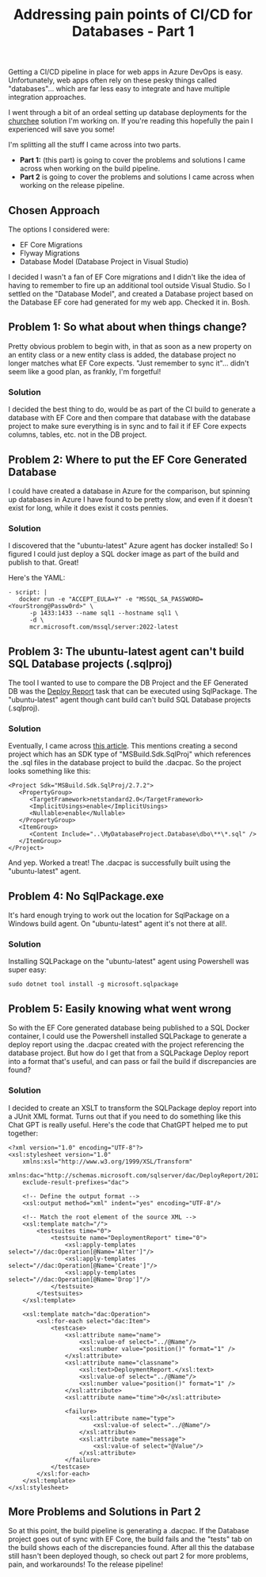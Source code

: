 ﻿---
layout: post
title: Addressing pain points of CI/CD for Databases - Part 1
--- 

Getting a CI/CD pipeline in place for web apps in Azure DevOps is easy. Unfortunately, web apps often rely on these pesky things called "databases"... which are far less easy to integrate and have multiple integration approaches.

I went through a bit of an ordeal setting up database deployments for the [churchee](https://churchee.com) solution I'm working on. If you're reading this hopefully the pain I experienced will save you some!

I'm splitting all the stuff I came across into two parts.

- **Part 1:** (this part) is going to cover the problems and solutions I came across when working on the build pipeline.
- **Part 2** is going to cover the problems and solutions I came across when working on the release pipeline.

## Chosen Approach

The options I considered were:

- EF Core Migrations
- Flyway Migrations
- Database Model (Database Project in Visual Studio)

I decided I wasn't a fan of EF Core migrations and I didn't like the idea of having to remember to fire up an additional tool outside Visual Studio. So I settled on the "Database Model", and created a Database project based on the Database EF core had generated for my web app. Checked it in. Bosh.

## Problem 1: So what about when things change?

Pretty obvious problem to begin with, in that as soon as a new property on an entity class or a new entity class is added, the database project no longer matches what EF Core expects. "Just remember to sync it"... didn't seem like a good plan, as frankly, I'm forgetful! 

### Solution

I decided the best thing to do, would be as part of the CI build to generate a database with EF Core and then compare that database with the database project to make sure everything is in sync and to fail it if EF Core expects columns, tables, etc. not in the DB project.

## Problem 2: Where to put the EF Core Generated Database

I could have created a database in Azure for the comparison, but spinning up databases in Azure I have found to be pretty slow, and even if it doesn't exist for long, while it does exist it costs pennies. 

### Solution

I discovered that the "ubuntu-latest" Azure agent has docker installed! So I figured I could just deploy a SQL docker image as part of the build and publish to that. Great!

Here's the YAML:
```
- script: |
   docker run -e "ACCEPT_EULA=Y" -e "MSSQL_SA_PASSWORD=<YourStrong@Passw0rd>" \
      -p 1433:1433 --name sql1 --hostname sql1 \
      -d \
      mcr.microsoft.com/mssql/server:2022-latest
```

## Problem 3: The ubuntu-latest agent can't build SQL Database projects (.sqlproj)

The tool I wanted to use to compare the DB Project and the EF Generated DB was the [Deploy Report](https://learn.microsoft.com/en-us/sql/tools/sqlpackage/sqlpackage-deploy-drift-report?view=sql-server-ver16) task that can be executed using SqlPackage. The "ubuntu-latest" agent though cant build can't build SQL Database projects (.sqlproj).

### Solution

Eventually, I came across [this article](https://jmezach.github.io/post/introducing-msbuild-sdk-sqlproj). This mentions creating a second project which has an SDK type of "MSBuild.Sdk.SqlProj" which references the .sql files in the database project to build the .dacpac. So the project looks something like this:

```
<Project Sdk="MSBuild.Sdk.SqlProj/2.7.2">
   <PropertyGroup>
      <TargetFramework>netstandard2.0</TargetFramework>
      <ImplicitUsings>enable</ImplicitUsings>
      <Nullable>enable</Nullable>
   </PropertyGroup>
   <ItemGroup>
      <Content Include="..\MyDatabaseProject.Database\dbo\**\*.sql" />
   </ItemGroup>
</Project>
```

And yep. Worked a treat! The .dacpac is successfully built using the "ubuntu-latest" agent.

## Problem 4: No SqlPackage.exe

It's hard enough trying to work out the location for SqlPackage on a Windows build agent. On "ubuntu-latest" agent it's not there at all!.

### Solution

Installing SQLPackage on the "ubuntu-latest" agent using Powershell was super easy:

```
sudo dotnet tool install -g microsoft.sqlpackage
```

## Problem 5: Easily knowing what went wrong

So with the EF Core generated database being published to a SQL Docker container, I could use the Powershell installed SQLPackage to generate a deploy report using the .dacpac created with the project referencing the database project. But how do I get that from a SQLPackage Deploy report into a format that's useful, and can pass or fail the build if discrepancies are found?

### Solution

I decided to create an XSLT to transform the SQLPackage deploy report into a JUnit XML format. Turns out that if you need to do something like this Chat GPT is really useful. Here's the code that ChatGPT helped me to put together:

```
<?xml version="1.0" encoding="UTF-8"?>
<xsl:stylesheet version="1.0"
    xmlns:xsl="http://www.w3.org/1999/XSL/Transform"
    xmlns:dac="http://schemas.microsoft.com/sqlserver/dac/DeployReport/2012/02"
    exclude-result-prefixes="dac">

	<!-- Define the output format -->
	<xsl:output method="xml" indent="yes" encoding="UTF-8"/>

	<!-- Match the root element of the source XML -->
	<xsl:template match="/">
		<testsuites time="0">
			<testsuite name="DeploymentReport" time="0">
				<xsl:apply-templates select="//dac:Operation[@Name='Alter']"/>
				<xsl:apply-templates select="//dac:Operation[@Name='Create']"/>
				<xsl:apply-templates select="//dac:Operation[@Name='Drop']"/>
			</testsuite>
		</testsuites>
	</xsl:template>

	<xsl:template match="dac:Operation">
		<xsl:for-each select="dac:Item">
			<testcase>
				<xsl:attribute name="name">
					<xsl:value-of select="../@Name"/>
					<xsl:number value="position()" format="1" />
				</xsl:attribute>
				<xsl:attribute name="classname">
					<xsl:text>DeploymentReport.</xsl:text>
					<xsl:value-of select="../@Name"/>
					<xsl:number value="position()" format="1" />
				</xsl:attribute>
				<xsl:attribute name="time">0</xsl:attribute>

				<failure>
					<xsl:attribute name="type">
						<xsl:value-of select="../@Name"/>
					</xsl:attribute>
					<xsl:attribute name="message">
						<xsl:value-of select="@Value"/>
					</xsl:attribute>
				</failure>
			</testcase>
		</xsl:for-each>
	</xsl:template>
</xsl:stylesheet>
```

## More Problems and Solutions in Part 2

So at this point, the build pipeline is generating a .dacpac. If the Database project goes out of sync with EF Core, the build fails and the "tests" tab on the build shows each of the discrepancies found. After all this the database still hasn't been deployed though, so check out part 2 for more problems, pain, and workarounds! To the release pipeline!
